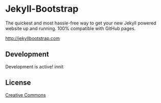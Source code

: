 # Jekyll-Bootstrap

The quickest and most hassle-free way to get your new Jekyll powered website up and running.
100% compatible with GitHub pages.

<http://jekyllbootstrap.com>

## Development

Development is active! innit

## License

[Creative Commons](http://creativecommons.org/licenses/by-nc-sa/3.0/)
